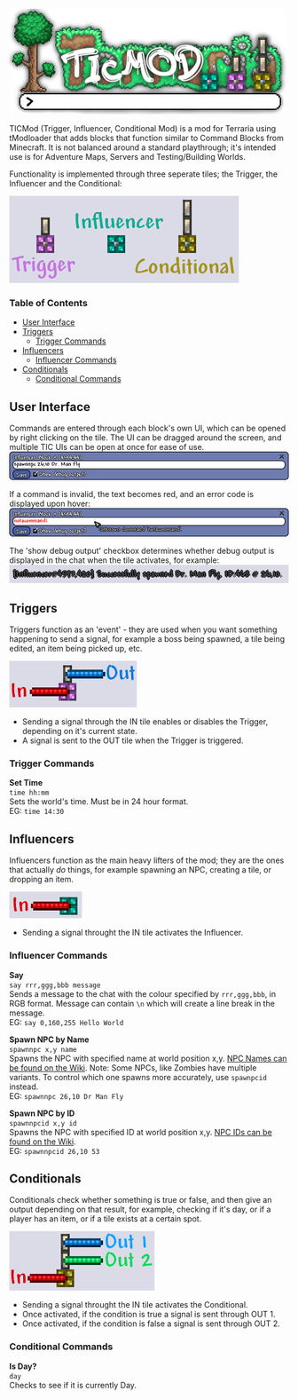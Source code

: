 ![](/readme-img/logo.png)

TICMod (Trigger, Influencer, Conditional Mod) is a mod for Terraria using tModloader that adds blocks that function similar to Command Blocks from Minecraft. It is not balanced around a standard playthrough; it's intended use is for Adventure Maps, Servers and Testing/Building Worlds.

Functionality is implemented through three seperate tiles; the Trigger, the Influencer and the Conditional:

![](/readme-img/ticmod.png)

### Table of Contents <!-- omit in toc -->
- [User Interface](#user-interface)
- [Triggers](#triggers)
  - [Trigger Commands](#trigger-commands)
- [Influencers](#influencers)
  - [Influencer Commands](#influencer-commands)
- [Conditionals](#conditionals)
  - [Conditional Commands](#conditional-commands)


## User Interface

Commands are entered through each block's own UI, which can be opened by right clicking on the tile. The UI can be dragged around the screen, and multiple TIC UIs can be open at once for ease of use.
![](/readme-img/validui.png)

If a command is invalid, the text becomes red, and an error code is displayed upon hover:
![](/readme-img/invalidui.png)

The 'show debug output' checkbox determines whether debug output is displayed in the chat when the tile activates, for example:<br/>
![](/readme-img/debugout.png)



## Triggers

Triggers function as an 'event' - they are used when you want something happening to send a signal, for example a boss being spawned, a tile being edited, an item being picked up, etc.

![](/readme-img/trigger.png)

- Sending a signal through the IN tile enables or disables the Trigger, depending on it's current state.
- A signal is sent to the OUT tile when the Trigger is triggered.

### Trigger Commands
**Set Time**<br/>
`time hh:mm`<br/>
Sets the world's time. Must be in 24 hour format.<br/>
EG: `time 14:30`


## Influencers

Influencers function as the main heavy lifters of the mod; they are the ones that actually *do* things, for example spawning an NPC, creating a tile, or dropping an item.

![](/readme-img/influencer.png)

- Sending a signal throught the IN tile activates the Influencer.

### Influencer Commands
**Say**<br/>
`say rrr,ggg,bbb message`<br/>
Sends a message to the chat with the colour specified by `rrr,ggg,bbb`, in RGB format. Message can contain `\n` which will create a line break in the message.<br/>
EG: `say 0,160,255 Hello World`

**Spawn NPC by Name**<br/>
`spawnnpc x,y name`<br/>
Spawns the NPC with specified name at world position x,y. [NPC Names can be found on the Wiki](https://terraria.gamepedia.com/NPC_IDs). Note: Some NPCs, like Zombies have multiple variants. To control which one spawns more accurately, use `spawnpcid` instead.<br/>
EG: `spawnnpc 26,10 Dr Man Fly`

**Spawn NPC by ID**<br/>
`spawnnpcid x,y id`<br/>
Spawns the NPC with specified ID at world position x,y. [NPC IDs can be found on the Wiki](https://terraria.gamepedia.com/NPC_IDs).<br/>
EG: `spawnnpcid 26,10 53`


## Conditionals

Conditionals check whether something is true or false, and then give an output depending on that result, for example, checking if it's day, or if a player has an item, or if a tile exists at a certain spot.

![](/readme-img/conditional.png)

- Sending a signal throught the IN tile activates the Conditional.
- Once activated, if the condition is true a signal is sent through OUT 1.
- Once activated, if the condition is false a signal is sent through OUT 2. 

### Conditional Commands
**Is Day?**<br/>
`day`<br/>
Checks to see if it is currently Day.<br/>